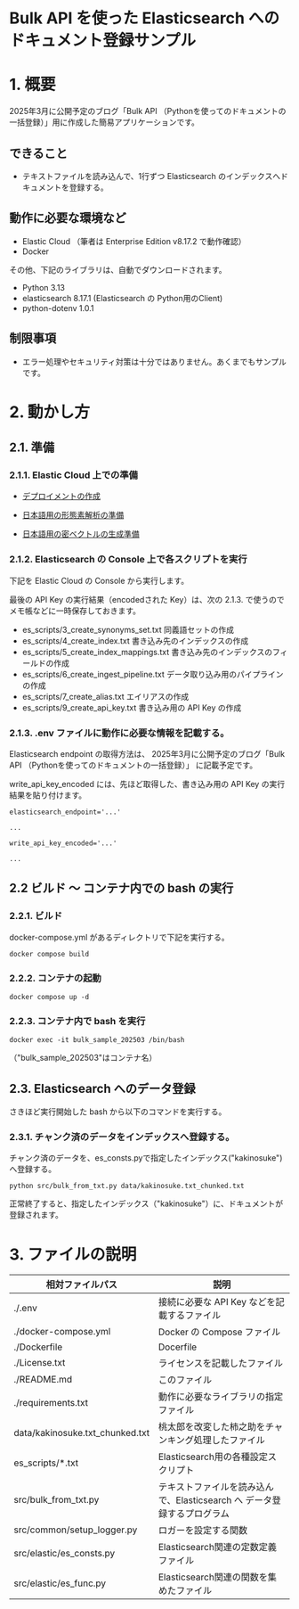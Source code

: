 # Bulk API を使った Elasticsearch へのドキュメント登録サンプル

# 1. 概要

2025年3月に公開予定のブログ「Bulk API （Pythonを使ってのドキュメントの一括登録）」用に作成した簡易アプリケーションです。

## できること

- テキストファイルを読み込んで、1行ずつ Elasticsearch のインデックスへドキュメントを登録する。

## 動作に必要な環境など

- Elastic Cloud （筆者は Enterprise Edition v8.17.2 で動作確認）
- Docker

その他、下記のライブラリは、自動でダウンロードされます。

- Python 3.13
- elasticsearch 8.17.1 (Elasticsearch の Python用のClient)
- python-dotenv 1.0.1

## 制限事項

- エラー処理やセキュリティ対策は十分ではありません。あくまでもサンプルです。

# 2. 動かし方

## 2.1. 準備

### 2.1.1. Elastic Cloud 上での準備

- [デプロイメントの作成](https://elastic.sios.jp/blog/creating-deployment-on-elasticcloud/)

- [日本語用の形態素解析の準備](https://elastic.sios.jp/blog/creating-an-index-suitable-for-japanese/)

- [日本語用の密ベクトルの生成準備](https://elastic.sios.jp/blog/preparing-for-vector-search/)


### 2.1.2. Elasticsearch の Console 上で各スクリプトを実行

下記を Elastic Cloud の Console から実行します。

最後の API Key の実行結果（encodedされた Key）は、次の 2.1.3. で使うのでメモ帳などに一時保存しておきます。

- es_scripts/3_create_synonyms_set.txt 同義語セットの作成
- es_scripts/4_create_index.txt 書き込み先のインデックスの作成
- es_scripts/5_create_index_mappings.txt 書き込み先のインデックスのフィールドの作成
- es_scripts/6_create_ingest_pipeline.txt データ取り込み用のパイプラインの作成
- es_scripts/7_create_alias.txt エイリアスの作成
- es_scripts/9_create_api_key.txt 書き込み用の API Key の作成

### 2.1.3. .env ファイルに動作に必要な情報を記載する。

Elasticsearch endpoint の取得方法は、
2025年3月に公開予定のブログ「Bulk API （Pythonを使ってのドキュメントの一括登録）」
に記載予定です。

write_api_key_encoded には、先ほど取得した、書き込み用の API Key の実行結果を貼り付けます。

```
elasticsearch_endpoint='...'

...

write_api_key_encoded='...'

...
```


## 2.2 ビルド ～ コンテナ内での bash の実行

### 2.2.1. ビルド

docker-compose.yml があるディレクトリで下記を実行する。

```docker compose build```

### 2.2.2. コンテナの起動

```docker compose up -d```

### 2.2.3. コンテナ内で bash を実行

```docker exec -it bulk_sample_202503 /bin/bash```

（"bulk_sample_202503"はコンテナ名）


## 2.3. Elasticsearch へのデータ登録

さきほど実行開始した bash から以下のコマンドを実行する。

### 2.3.1. チャンク済のデータをインデックスへ登録する。

チャンク済のデータを、es_consts.pyで指定したインデックス("kakinosuke")へ登録する。

```python src/bulk_from_txt.py data/kakinosuke.txt_chunked.txt```

正常終了すると、指定したインデックス（"kakinosuke"）に、ドキュメントが登録されます。


# 3. ファイルの説明

| 相対ファイルパス | 説明 |
|---|---|
| ./.env | 接続に必要な API Key などを記載するファイル |
| ./docker-compose.yml | Docker の Compose ファイル |
| ./Dockerfile | Docerfile |
| ./License.txt | ライセンスを記載したファイル |
| ./README.md | このファイル |
| ./requirements.txt | 動作に必要なライブラリの指定ファイル |
| data/kakinosuke.txt_chunked.txt | 桃太郎を改変した柿之助をチャンキング処理したファイル |
| es_scripts/*.txt | Elasticsearch用の各種設定スクリプト |
| src/bulk_from_txt.py | テキストファイルを読み込んで、Elasticsearch へ データ登録するプログラム |
| src/common/setup_logger.py | ロガーを設定する関数 |
| src/elastic/es_consts.py | Elasticsearch関連の定数定義ファイル |
| src/elastic/es_func.py | Elasticsearch関連の関数を集めたファイル |
